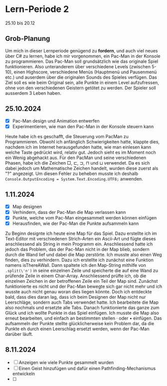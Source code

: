 # Lern-Periode 2

25.10 bis 20.12

## Grob-Planung
Um mich in dieser Lernperiode genügend zu **fordern**, und auch viel neues über C# zu lernen, habe ich mir vorgenommen, ein Pac-Man in der Konsole zu programmieren. Das Pac-Man soll grundsätzlich wie das originale Spiel funktionieren. Also unteranderem über verschiedene Levels (zwischen 5-10), einen Highscore, verschiedene Menüs (Hauptmenü und Pausenmenü etc.) und auserdem über die originalen Sounds des Spieles verfügen. Das Ziel soll es wie beim Original sein, alle Punkte in einem Level aufzufressen, ohne von den verschiedenen Geistern getötet zu werden. Der Spieler soll ausserdem 3 Leben haben.

## 25.10.2024

- [x] Pac-Man design und Animation entwerfen
- [x] Experimentieren, wie man den Pac-Man in der Konsole steuern kann

Heute habe ich es geschafft, die Steuerung vom PacMan zu Programmieren. Obwohl ich anfänglich Schwierigkeiten hatte, klappte dies, nachdem ich im Internet herausgefunden hatte, wie man einlesen kann welche Taste gedrückt wird, relativ gut. Jedoch sieht es im Moment noch ein Wenig abgehackt aus. Für den PacMan und seine verschiedenen Phasen, habe ich die Zeichen □, ⊏, ⊐, ⊓ und ⊔ verwendet. Da es sich dabei jedoch um Mathematische Zeichen handelt, wurden diese zuerst als "?" angezeigt. Um diesen Fehler zu beheben musste ich deshalb `Console.OutputEncoding = System.Text.Encoding.UTF8;` anwenden.

## 1.11.2024

- [X] Map designen
- [X] Verhindern, dass der Pac-Man die Map verlassen kann
- [X] Punkte, welche vom Pac-Man eingesammelt werden können einfügen
- [X] Herausfinden, wie der Pac-Man die Punkte aufsammeln kann

Zu Beginn designte ich heute eine Map für das Spiel. Dazu erstellte ich im Text-Editor mit verschiedenen Strich-Arten ein Ascii-Art und fügte dieses anschliessend als String in mein Programm ein.
Anschliessend hatte ich jedoch das Problem, das der Pac-Man nicht in der Map blieb, sondern durch die Wand lief und dabei die Map zerstörte. Ich musste also einen Weg finden, dies zu verhindern. 
Dazu ich erstellte ich zunächst eine Funktion namens isThereAWall. Dann spaltete ich den Map-String mithilfe von `.split(\'n')` in seine einzelnen Zeile und speicherte die auf eine Wand zu prüfende Zeile in einem Char-Array. Anschliessend prüfte ich, ob die einzelnen Zeichen in der betroffenen Zeile ein Teil der Map sind. Zunächst funktionierte es nicht und der Pac-Man bewegte sich gar nicht mehr und ich wusste auch nicht genau woran dies liegen könnte. Doch ich entdeckte bald, dass dies daran lag, dass ich beim Designen der Map nicht nur Leerschläge, sondern auch Tabs verwendet hatte. Ich bearbeitete die Map also nochmals und ersetzte alle Tabs. Danach funktionierte das ganze zum Glück und ich wollte Punkte in das Spiel einfügen. Ich musste die Map also erneut bearbeiten, und einfach an bestimmten stellen · oder • einfügen. Das aufsammeln der Punkte stellte glücklicherweise kein Problem dar, da die Punkte eh durch einen Leerschlag ersetzt werden, wenn der Pac-Man darüber läuft.

## 8.11.2024

-[ ] Anzeigen wie viele Punkte gesammelt wurden
-[ ] Einen Geist hinzufügen und dafür einen Pathfinding-Mechanismus entwickeln
-[ ] 

